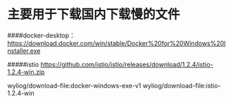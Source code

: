 # 主要用于下载国内下载慢的文件

####docker-desktop：
https://download.docker.com/win/stable/Docker%20for%20Windows%20Installer.exe

#####istio
https://github.com/istio/istio/releases/download/1.2.4/istio-1.2.4-win.zip



wyliog/download-file:docker-windows-exe-v1
wyliog/download-file:istio-1.2.4-win

